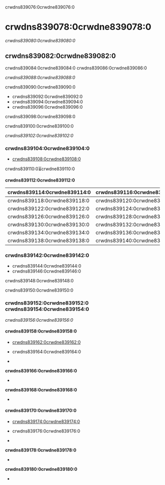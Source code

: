 crwdns839076:0crwdne839076:0
# crwdns839078:0crwdne839078:0

*crwdns839080:0crwdne839080:0*

## crwdns839082:0crwdne839082:0

crwdns839084:0crwdne839084:0 crwdns839086:0crwdne839086:0

*crwdns839088:0crwdne839088:0*

crwdns839090:0crwdne839090:0
* crwdns839092:0crwdne839092:0
* crwdns839094:0crwdne839094:0
* crwdns839096:0crwdne839096:0

crwdns839098:0crwdne839098:0

crwdns839100:0crwdne839100:0

*crwdns839102:0crwdne839102:0*

### crwdns839104:0crwdne839104:0

* [crwdns839108:0crwdne839108:0](crwdns839106:0crwdne839106:0)

crwdns839110:0:hourglass_flowing_sand:crwdne839110:0

**crwdns839112:0crwdne839112:0**

| crwdns839114:0crwdne839114:0 | crwdns839116:0crwdne839116:0 |
| ---------------------------- | ---------------------------- |
| crwdns839118:0crwdne839118:0 | crwdns839120:0crwdne839120:0 |
| crwdns839122:0crwdne839122:0 | crwdns839124:0crwdne839124:0 |
| crwdns839126:0crwdne839126:0 | crwdns839128:0crwdne839128:0 |
| crwdns839130:0crwdne839130:0 | crwdns839132:0crwdne839132:0 |
| crwdns839134:0crwdne839134:0 | crwdns839136:0crwdne839136:0 |
| crwdns839138:0crwdne839138:0 | crwdns839140:0crwdne839140:0 |

### crwdns839142:0crwdne839142:0

- crwdns839144:0crwdne839144:0
- crwdns839146:0crwdne839146:0

crwdns839148:0crwdne839148:0 <Provide a Zoom link>

crwdns839150:0crwdne839150:0

### crwdns839152:0crwdne839152:0 crwdns839154:0crwdne839154:0

*crwdns839156:0crwdne839156:0*

#### crwdns839158:0crwdne839158:0

- [crwdns839162:0crwdne839162:0](crwdns839160:0crwdne839160:0)

- crwdns839164:0crwdne839164:0
-

**crwdns839166:0crwdne839166:0**

-

**crwdns839168:0crwdne839168:0**

-

#### crwdns839170:0crwdne839170:0

- [crwdns839174:0crwdne839174:0](crwdns839172:0crwdne839172:0)

- crwdns839176:0crwdne839176:0
-

**crwdns839178:0crwdne839178:0**

-

**crwdns839180:0crwdne839180:0**

-
